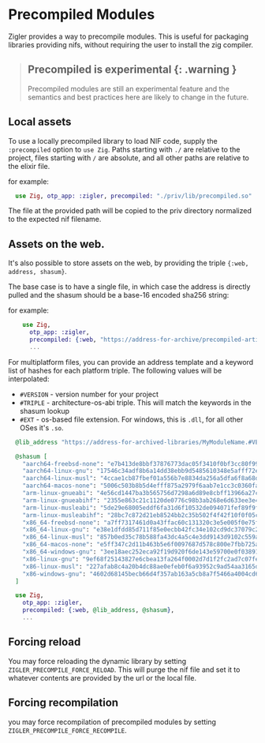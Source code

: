 # Precompiled Modules

Zigler provides a way to precompile modules. This is useful for packaging libraries providing nifs,
without requiring the user to install the zig compiler.

> ## Precompiled is experimental {: .warning }
>
> Precompiled modules are still an experimental feature and the semantics and best practices here
> are likely to change in the future.


## Local assets

To use a locally precompiled library to load NIF code, supply the `:precompiled` option to `use
Zig`. Paths starting with `./` are relative to the project, files starting with `/` are absolute,
and all other paths are relative to the elixir file.

for example:

```elixir
  use Zig, otp_app: :zigler, precompiled: "./priv/lib/precompiled.so"
```

The file at the provided path will be copied to the priv directory normalized to the expected nif
filename.

## Assets on the web.

It's also possible to store assets on the web, by providing the triple `{:web, address, shasum}`.

The base case is to have a single file, in which case the address is directly pulled and the shasum
should be a base-16 encoded sha256 string:

for example:

```elixir
    use Zig, 
      otp_app: :zigler, 
      precompiled: {:web, "https://address-for-archive/precompiled-artifact.so", "935f9829d4c0058acba4118c9dc1a98dbdda5c4035e16a7893c33a3aff2caee8"}, 
      ...
```

For multiplatform files, you can provide an address template and a keyword list of hashes for each
platform triple. The following values will be interpolated:

- `#VERSION` - version number for your project
- `#TRIPLE` - architecture-os-abi triple. This will match the keywords in the shasum lookup
- `#EXT` - os-based file extension. For windows, this is `.dll`, for all other OSes it's `.so`.

```elixir
  @lib_address "https://address-for-archived-libraries/MyModuleName.#VERSION.#TRIPLE.#EXT"

  @shasum [
    "aarch64-freebsd-none": "e7b413de8bbf37876773dac05f3410f0bf3cc80f99d897557b6819e8189fb006",
    "aarch64-linux-gnu": "17546c34adf8b6a14dd38ebb9d5485610348e5afff72e88b991f18d6b818197f",
    "aarch64-linux-musl": "4ccae1cb87fbef01a556b7e8834da256a5dfa6f8a68d57d95005680ce4e37e16",
    "aarch64-macos-none": "5006c503b8b5d4efff875a2979f6aab7e1cc3c0360fa8618343157964aec1d15",
    "arm-linux-gnueabi": "4e56cd1447ba3b565756d7298a6d89e8cbff13966a27c56fce5a72ad23a9ea4d",
    "arm-linux-gnueabihf": "2355e863c21c1120de0776c98b3ab268e6d633ee3e48d47a6477c9a4a4efee58",
    "arm-linux-musleabi": "5de29e68005eddf6fa31d6f10532de094071fef89f9ffc3eb701e0d0ea550ff3",
    "arm-linux-musleabihf": "28bc7c872d21eb8524bb2c35b502f4f42f10f0f05c2bc4420b45142e51224b35",
    "x86_64-freebsd-none": "a7ff7317461d0a43ffac60c131320c3e5e005f0e75f9562bb710718c476c85fc",
    "x86_64-linux-gnu": "e38e1dfdd85d711f85e0ecbb42fc34e102cd9dc37079c200e2075cb894acad7c",
    "x86_64-linux-musl": "857b0ed35c78b588fa43dc4a5c4e3dd9143d9102c559a67812b0af6185eae117",
    "x86_64-macos-none": "e5ff347c2d11b463b5e6f0097687d578c800e7fbb725aa33a2e802d3f473371c",
    "x86_64-windows-gnu": "3ee18aec252eca92f19d920f6de143e59700e0f038916fb3717aa9869b2c5102",
    "x86-linux-gnu": "9ef68f25143827e6cbea13fa264f0002d7d1f2fc2ad7c07febe5be5fbc4f75c6",
    "x86-linux-musl": "227afab8c4a20b4dc88ae0efeb0f6a93952c9ad54aa3165d166cebd66ae5d158",
    "x86-windows-gnu": "4602d68145becb66d4f357ab163a5cb8a7f5466a4004cd6419f998c241b52d2b"
  ]

  use Zig, 
    otp_app: :zigler, 
    precompiled: {:web, @lib_address, @shasum},
    ...
```

## Forcing reload

You may force reloading the dynamic library by setting `ZIGLER_PRECOMPILE_FORCE_RELOAD`. This will
purge the nif file and set it to whatever contents are provided by the url or the local file.

## Forcing recompilation

you may force recompilation of precompiled modules by setting `ZIGLER_PRECOMPILE_FORCE_RECOMPILE`.
